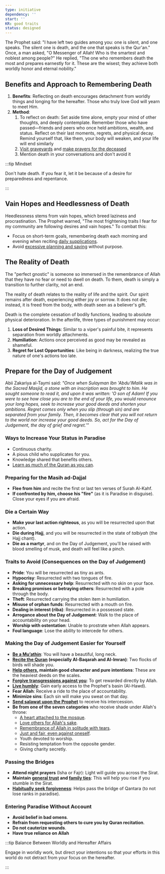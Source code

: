 ```yaml
---
type: initiative
dependency: ''
start: ''
KR: good traits
status: designed
---
```


The Prophet said: "I have left two guides among you: one is silent, and one speaks. The silent one is death, and the one that speaks is the Qur'an." Once, a man asked, "O Messenger of Allah! Who is the smartest and noblest among people?" He replied, "The one who remembers death the most and prepares earnestly for it. These are the wisest; they achieve both worldly honor and eternal nobility."

## Benefits and Approach to Remembering Death

1. **Benefits**: Reflecting on death encourages detachment from worldly things and longing for the hereafter. Those who truly love God will yearn to meet Him.
2. **Method**:
	1. To reflect on death: Set aside time alone, empty your mind of other thoughts, and deeply contemplate. Remember those who have passed—friends and peers who once held ambitions, wealth, and status. Reflect on their last moments, regrets, and physical decay. Remind yourself that, like them, your body will weaken, and your life will end similarly
	2. [Visit graveyards](docs/sidebar1/Processes/Visit%20the%20dead.md) and [make prayers for the deceased](docs/sidebar1/Processes/Supplicate%20for%20other%20people%20alive%20or%20dead.md)
	3. Mention death in your conversations and don't avoid it

:::tip Mindset

Don't hate death. If you fear it, let it be because of a desire for preparedness and repentance.

:::

## Vain Hopes and Heedlessness of Death

Heedlessness stems from vain hopes, which breed laziness and procrastination. The Prophet warned, "The most frightening traits I fear for my community are following desires and vain hopes." To combat this:

* Focus on short-term goals, remembering death each morning and evening when reciting [daily supplications](docs/sidebar1/Processes/Say%20morning,%20evening%20and%20before%20sleeping%20supplications.md).
* Avoid [excessive planning and saving](docs/sidebar1/Processes/Small%20hopes%20when%20planning%20and%20saving.md) without purpose.

## The Reality of Death

The "perfect gnostic" is someone so immersed in the remembrance of Allah that they have no fear or need to dwell on death. To them, death is simply a transition to further clarity, not an end.

The reality of death relates to the reality of life and the spirit. Our spirit remains after death, experiencing either joy or sorrow. It does not die; instead, it is freed from the body, with death seen as a believer's gift.

Death is the complete cessation of bodily functions, leading to absolute physical deterioration. In the afterlife, three types of punishment may occur:

1. **Loss of Desired Things**: Similar to a viper's painful bite, it represents separation from worldly attachments.
2. **Humiliation**: Actions once perceived as good may be revealed as shameful.
3. **Regret for Lost Opportunities**: Like being in darkness, realizing the true nature of one's actions too late.

## Prepare for the Day of Judgement

Abii Zakariya al-Taymi said: *"Once when Sulayman Ibn 'Abdu'lMalik was in the Sacred Masjid, a stone with an inscription was brought to him. He sought someone to read it, and upon it was written: 'O son of Adam! If you were to see how close you are to the end of your life, you would renounce your long hopes, seek to increase your good deeds and shorten your ambitions. Regret comes only when you slip (through sin) and are separated from your family. Then, it becomes clear that you will not return to the world nor increase your good deeds. So, act for the Day of Judgement, the day of grief and regret.'"*

### Ways to Increase Your Status in Paradise

* Continuous charity.
* A pious child who supplicates for you.
* Knowledge shared that benefits others.
* [Learn as much of the Quran as you can](docs/sidebar1/Processes/Learn%20and%20review%20the%20quran.md).

### Preparing for the Masih ad-Dajjal

* **Flee from him** and recite the first or last ten verses of Surah Al-Kahf.
* **If confronted by him, choose his "fire"** (as it is Paradise in disguise). Close your eyes if you are afraid.

### Die a Certain Way

* **Make your last action righteous**, as you will be resurrected upon that action.
* **Die during Hajj**, and you will be resurrected in the state of *talbiyah* (the Hajj chant).
* **Die as a martyr**, and on the Day of Judgement, you'll be raised with blood smelling of musk, and death will feel like a pinch.

### Traits to Avoid (Consequences on the Day of Judgement)

* **Pride**: You will be resurrected as tiny as ants.
* **Hypocrisy**: Resurrected with two tongues of fire.
* **Asking for unnecessary help**: Resurrected with no skin on your face.
* **Breaking promises or betraying others**: Resurrected with a pole through the body.
* **Theft**: Resurrected carrying the stolen item in humiliation.
* **Misuse of orphan funds**: Resurrected with a mouth on fire.
* **Dealing in interest (riba)**: Resurrected in a possessed state.
* **Arrogance about the Day of Judgement**: Walk to the place of accountability on your head.
* **Worship with ostentation**: Unable to prostrate when Allah appears.
* **Foul language**: Lose the ability to intercede for others.

### Making the Day of Judgement Easier for Yourself

* [**Be a Mu’athin**](docs/sidebar1/Processes/Be%20a%20muathin.md): You will have a beautiful, long neck.
* **[Recite the Quran](docs/sidebar1/Processes/Recite%20the%20quran.md) (especially Al-Baqarah and Al-Imran)**: Two flocks of birds will shade you.
* **[Help others](docs/sidebar1/Processes/Help%20orphans%20or%20people%20in%20need%20periodically.md), maintain good character and pure intentions**: These are the heaviest deeds on the scales.
* [**Forgive transgressions against you**](docs/sidebar1/Processes/Accept%20accusations%20or%20forgive%20transgressions%20against%20you.md): To get rewarded directly by Allah.
* [**Live humbly**](docs/sidebar1/Processes/Don't%20ask%20for%20help%20or%20money.md): Gain early access to the Prophet's basin (Al-Hawd).
* **Fear Allah**: Receive a ride to the place of accountability.
* **Minimize sins**: Each sin will make you sweat on that day.
* [**Send salawat upon the Prophet**](docs/sidebar1/Processes/Sending%20salawat%20on%20the%20prophet.md) to receive his intercession.
* **Be from one of the seven categories** who receive shade under Allah's throne:
	* [A heart attached to the mosque](docs/sidebar1/Processes/Pray%20in%20the%20mosque.md).
	* [Love others for Allah's sake](docs/sidebar1/Processes/Meet%20special%20friend%20only%20for%20god's%20sake.md).
	* [Remembrance of Allah in solitude with tears](docs/sidebar1/Processes/Cry%20and%20fear%20misguidance.md).
	* [Just and fair, even against oneself](docs/sidebar1/Processes/Be%20just%20and%20adapt%20to%20each%20person.md).
	* Youth devoted to worship.
	* Resisting temptation from the opposite gender.
	* Giving charity secretly.

### Passing the Bridges

* **Attend night prayers** (Isha or Fajr): Light will guide you across the Sirat.
* **Maintain [general trust](docs/sidebar1/Processes/Honesty,%20Trust%20and%20figurative%20language.md) and [family ties](docs/sidebar1/Processes/Keeping%20family%20ties.md)**: This will help you rise if you stumble in the Sirat.
* **[Habitually seek forgiveness](docs/sidebar1/Processes/Accept%20accusations%20or%20forgive%20transgressions%20against%20you.md)**: Helps pass the bridge of Qantara (to not lose ranks in paradise).

### Entering Paradise Without Account

* **Avoid belief in bad omens**.
* **Refrain from requesting others to cure you by Quran recitation**.
* **Do not cauterize wounds**.
* **Have true reliance on Allah**

:::tip Balance Between Worldly and Hereafter Affairs

Engage in worldly work, but direct your intentions so that your efforts in this world do not detract from your focus on the hereafter.

:::
